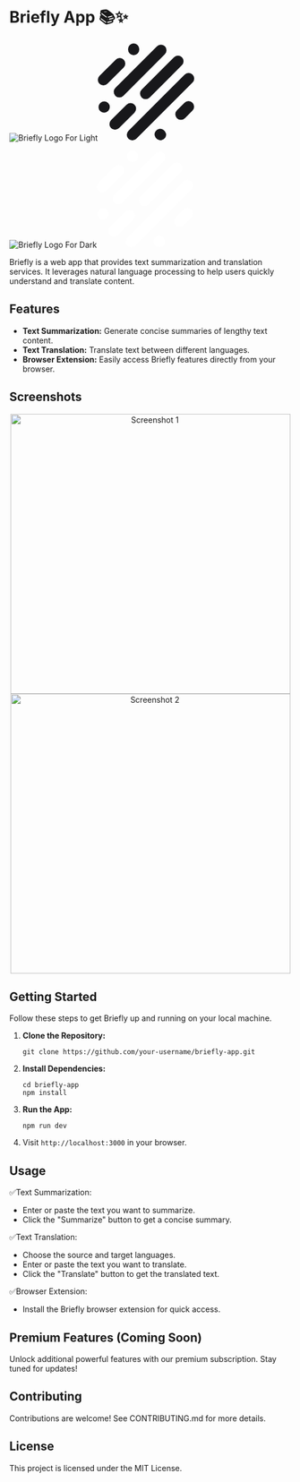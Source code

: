 # Briefly App 📚✨

![Briefly Logo For Light](https://github.com/Shreyas-29/briefly/assets/111555846/f9357daf-df38-446c-afaa-8168a652fff9)<svg width="173" height="174" viewBox="0 0 173 174" fill="none" xmlns="http://www.w3.org/2000/svg">
<g clip-path="url(#clip0_109_21)">
<path d="M148.4 126.6L162 113M10 65L39.1 36M64 10V11M112 163L111.4 162.6M11.2 113.8L11.4 113.6M30.7 144.2L58.4 116.6M38.4 86.6L112.7 12.2M61.7 163.2L162.2 62.7M85.4 89.6L143.2 31.8" stroke="#18181B" stroke-width="20" stroke-miterlimit="3" stroke-linecap="round"/>
</g>
<defs>
<clipPath id="clip0_109_21">
<rect width="173" height="174" fill="white"/>
</clipPath>
</defs>
</svg>

![Briefly Logo For Dark](https://github.com/Shreyas-29/briefly/assets/111555846/c2f2a7c7-e931-417c-99dc-5a98a0843112)<svg width="173" height="174" viewBox="0 0 173 174" fill="none" xmlns="http://www.w3.org/2000/svg">
<g clip-path="url(#clip0_109_21)">
<path d="M148.4 126.6L162 113M10 65L39.1 36M64 10V11M112 163L111.4 162.6M11.2 113.8L11.4 113.6M30.7 144.2L58.4 116.6M38.4 86.6L112.7 12.2M61.7 163.2L162.2 62.7M85.4 89.6L143.2 31.8" stroke="white" stroke-width="20" stroke-miterlimit="3" stroke-linecap="round"/>
</g>
<defs>
<clipPath id="clip0_109_21">
<rect width="173" height="174" fill="white"/>
</clipPath>
</defs>
</svg>



Briefly is a web app that provides text summarization and translation services. It leverages natural language processing to help users quickly understand and translate content.

## Features

- **Text Summarization:** Generate concise summaries of lengthy text content.
- **Text Translation:** Translate text between different languages.
- **Browser Extension:** Easily access Briefly features directly from your browser.

## Screenshots

<div align="center">
  <img src="https://github.com/Shreyas-29/briefly/assets/111555846/c83d4d30-23bc-4129-87c6-84bcee80541a" alt="Screenshot 1" width="500"/>
  <img src="https://github.com/Shreyas-29/briefly/assets/111555846/2861272b-b5a0-40a3-84fa-46e9d01f5884" alt="Screenshot 2" width="500"/>
</div>

## Getting Started

Follow these steps to get Briefly up and running on your local machine.

1. **Clone the Repository:**
   ```
   git clone https://github.com/your-username/briefly-app.git
   ```
2. **Install Dependencies:**
   ```
   cd briefly-app
   npm install
   ```
3. **Run the App:**
   ```
   npm run dev
   ```
4. Visit ```http://localhost:3000``` in your browser.


## Usage

✅Text Summarization:
- Enter or paste the text you want to summarize.
- Click the "Summarize" button to get a concise summary.

✅Text Translation:
- Choose the source and target languages.
- Enter or paste the text you want to translate.
- Click the "Translate" button to get the translated text.

✅Browser Extension:
- Install the Briefly browser extension for quick access.

## Premium Features (Coming Soon)
Unlock additional powerful features with our premium subscription. Stay tuned for updates!

## Contributing
Contributions are welcome! See CONTRIBUTING.md for more details.

## License
This project is licensed under the MIT License.




